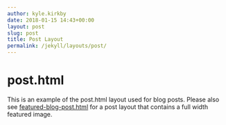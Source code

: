 ```yaml
---
author: kyle.kirkby
date: 2018-01-15 14:43+00:00
layout: post
slug: post
title: Post Layout
permalink: /jekyll/layouts/post/
---
```

# post.html

This is an example of the post.html layout used for blog posts. Please also see [featured-blog-post.html](/jekyll/layouts/featured-blog-post/) for a post layout 
that contains a full width featured image.